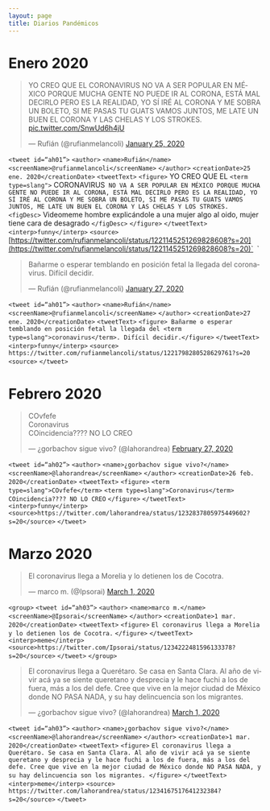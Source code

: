 ```yaml
---
layout: page
title: Diarios Pandémicos
---
```


# Enero 2020


<blockquote class="twitter-tweet"><p lang="es" dir="ltr">YO CREO QUE EL CORONAVIRUS NO VA A SER POPULAR EN MÉXICO PORQUE MUCHA GENTE NO PUEDE IR AL CORONA, ESTÁ MAL DECIRLO PERO ES LA REALIDAD, YO SÍ IRÉ AL CORONA Y ME SOBRA UN BOLETO, SI ME PASAS TU GUATS VAMOS JUNTOS, ME LATE UN BUEN EL CORONA Y LAS CHELAS Y LOS STROKES. <a href="https://t.co/SnwUd6h4jU">pic.twitter.com/SnwUd6h4jU</a></p>&mdash; Rufián (@rufianmelancoli) <a href="https://twitter.com/rufianmelancoli/status/1221145251269828608?ref_src=twsrc%5Etfw">January 25, 2020</a></blockquote> <script async src="https://platform.twitter.com/widgets.js" charset="utf-8"></script>


`<tweet id=“ah01”>`
`<author>`
`<name>Rufián</name>`
`<screenName>@rufianmelancoli</screenName>`
`</author>`
`<creationDate>25 ene. 2020</creationDate>`
`<tweetText>`
`<figure>` YO CREO QUE EL `<term type=slang">` CORONAVIRUS</term>` NO VA A SER POPULAR EN MÉXICO PORQUE MUCHA GENTE NO PUEDE IR AL CORONA, ESTÁ MAL DECIRLO PERO ES LA REALIDAD, YO SÍ IRÉ AL CORONA Y ME SOBRA UN BOLETO, SI ME PASAS TU GUATS VAMOS JUNTOS, ME LATE UN BUEN EL CORONA Y LAS CHELAS Y LOS STROKES.`
`<figDesc>` Videomeme hombre explicándole a una mujer algo al oido, mujer tiene cara de desagrado `</figDesc>`
`</figure>`
`</tweetText>`
`<interp>funny</interp>`
`<source>`[https://twitter.com/rufianmelancoli/status/1221145251269828608?s=20](https://twitter.com/rufianmelancoli/status/1221145251269828608?s=20)`</source>`
`</tweet>`

<blockquote class="twitter-tweet"><p lang="es" dir="ltr">Bañarme o esperar temblando en posición fetal la llegada del coronavirus. Difícil decidir.</p>&mdash; Rufián (@rufianmelancoli) <a href="https://twitter.com/rufianmelancoli/status/1221798280528629761?ref_src=twsrc%5Etfw">January 27, 2020</a></blockquote> <script async src="https://platform.twitter.com/widgets.js" charset="utf-8"></script>

`<tweet id=“ah01”>`
`<author>`
`<name>Rufián</name>`
`<screenName>@rufianmelancoli</screenName>`
`</author>`
`<creationDate>27 ene. 2020</creationDate>`
`<tweetText>`
`<figure> Bañarme o esperar temblando en posición fetal la llegada del <term type=slang">coronavirus</term>. Difícil decidir.</figure>`
`</tweetText>`
`<interp>funny</interp>`
`<source> https://twitter.com/rufianmelancoli/status/1221798280528629761?s=20 <source>`
`</tweet>`
  
# Febrero 2020

<blockquote class="twitter-tweet"><p lang="es" dir="ltr">COvfefe<br>Coronavirus<br>COincidencia???? NO LO CREO</p>&mdash; ¿gorbachov sigue vivo? (@lahorandrea) <a href="https://twitter.com/lahorandrea/status/1232837805975449602?ref_src=twsrc%5Etfw">February 27, 2020</a></blockquote> <script async src="https://platform.twitter.com/widgets.js" charset="utf-8"></script>
  
`<tweet id=“ah02”>`
`<author>`
`<name>¿gorbachov sigue vivo?</name>`
`<screenName>@lahorandrea</screenName>`
`</author>`
`<creationDate>26 feb. 2020</creationDate>`
`<tweetText>`
`<figure>`
`<term type=slang">COvfefe</term>`
`<term type=slang">Coronavirus</term>`
`COincidencia???? NO LO CREO`
`</figure>`
`</tweetText>`
`<interp>funny</interp>`
`<source>https://twitter.com/lahorandrea/status/1232837805975449602?s=20</source>`
`</tweet>`


# Marzo 2020

<blockquote class="twitter-tweet"><p lang="es" dir="ltr">El coronavirus llega a Morelia y lo detienen los de Cocotra.</p>&mdash; marco m. (@Ipsorai) <a href="https://twitter.com/Ipsorai/status/1234222481596133378?ref_src=twsrc%5Etfw">March 1, 2020</a></blockquote> <script async src="https://platform.twitter.com/widgets.js" charset="utf-8"></script>

`<group>`
`<tweet id=“ah03”>`
`<author>`
`<name>marco m.</name>`
`<screenName>@Ipsorai</screenName>`
`</author>`
`<creationDate>1 mar. 2020</creationDate>`
`<tweetText>`
`<figure>`
`El coronavirus llega a Morelia y lo detienen los de Cocotra.`
`</figure>`
`</tweetText>`
`<interp>meme</interp>`
`<source>https://twitter.com/Ipsorai/status/1234222481596133378?s=20</source>`
`</tweet>`
`</group>`

<blockquote class="twitter-tweet"><p lang="es" dir="ltr">El coronavirus llega a Querétaro. Se casa en Santa Clara. Al año de vivir acá ya se siente queretano y desprecia y le hace fuchi a los de fuera, más a los del defe. Cree que vive en la mejor ciudad de México donde NO PASA NADA, y su hay delincuencia son los migrantes.</p>&mdash; ¿gorbachov sigue vivo? (@lahorandrea) <a href="https://twitter.com/lahorandrea/status/1234167517641232384?ref_src=twsrc%5Etfw">March 1, 2020</a></blockquote> <script async src="https://platform.twitter.com/widgets.js" charset="utf-8"></script>


`<tweet id=“ah03”>`
`<author>`
`<name>¿gorbachov sigue vivo?</name>`
`<screenName>@lahorandrea</screenName>`
`</author>`
`<creationDate>1 mar. 2020</creationDate>`
`<tweetText>`
`<figure>`
`El coronavirus llega a Querétaro. Se casa en Santa Clara. Al año de vivir acá ya se siente queretano y desprecia y le hace fuchi a los de fuera, más a los del defe. Cree que vive en la mejor ciudad de México donde NO PASA NADA, y su hay delincuencia son los migrantes. </figure>`
`</tweetText>`
`<interp>meme</interp>`
`<source> https://twitter.com/lahorandrea/status/1234167517641232384?s=20</source>`
`</tweet>`

